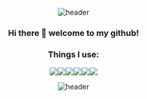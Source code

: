 <div align="center">
  
![header](https://capsule-render.vercel.app/api?type=waving&color=gradient&section=header)

### Hi there 👋 welcome to my github!
### Things I use:
<img src="https://img.shields.io/badge/Java-ED8B00?style=for-the-badge&logo=java&logoColor=white"><img src="https://img.shields.io/badge/C%2B%2B-00599C?style=for-the-badge&logo=c%2B%2B&logoColor=white"><img src="https://img.shields.io/badge/HTML-239120?style=for-the-badge&logo=html5&logoColor=white"><img src="https://img.shields.io/badge/JavaScript-323330?style=for-the-badge&logo=javascript&logoColor=F7DF1E"><img src="https://img.shields.io/badge/Python-3776AB?style=for-the-badge&logo=python&logoColor=white"><img src="https://img.shields.io/badge/CSS-239120?&style=for-the-badge&logo=css3&logoColor=white">

  ![header](https://capsule-render.vercel.app/api?type=waving&color=gradient&section=footer)
</div>
